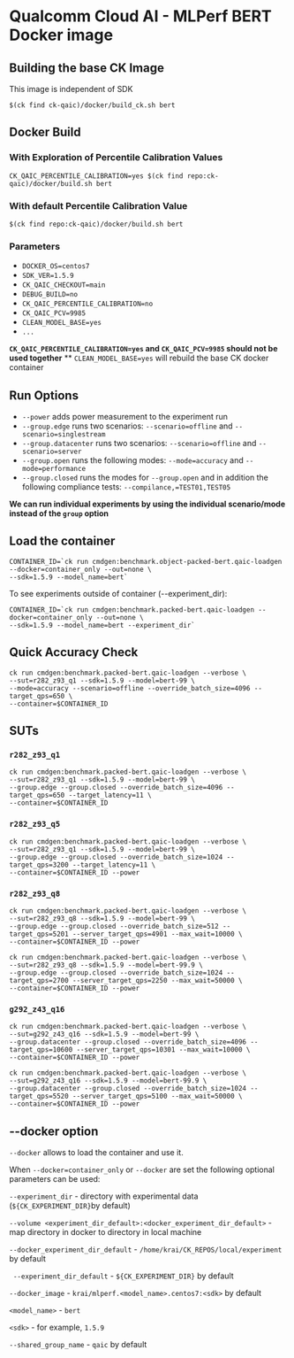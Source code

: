 # Qualcomm Cloud AI - MLPerf BERT Docker image

## Building the base CK Image

This image is independent of SDK
```
$(ck find ck-qaic)/docker/build_ck.sh bert
```

## Docker Build

### With Exploration of Percentile Calibration Values 

```
CK_QAIC_PERCENTILE_CALIBRATION=yes $(ck find repo:ck-qaic)/docker/build.sh bert
```
### With default Percentile Calibration Value
```
$(ck find repo:ck-qaic)/docker/build.sh bert
```

### Parameters

- `DOCKER_OS=centos7`
- `SDK_VER=1.5.9`
- `CK_QAIC_CHECKOUT=main`
- `DEBUG_BUILD=no`
- `CK_QAIC_PERCENTILE_CALIBRATION=no`
- `CK_QAIC_PCV=9985`
- `CLEAN_MODEL_BASE=yes`
- `...`

**`CK_QAIC_PERCENTILE_CALIBRATION=yes` and `CK_QAIC_PCV=9985` should not be used together**
** `CLEAN_MODEL_BASE=yes` will rebuild the base CK docker container

## Run Options

* `--power` adds power measurement to the experiment run
* `--group.edge` runs two scenarios: `--scenario=offline` and `--scenario=singlestream`
* `--group.datacenter` runs two scenarios: `--scenario=offline` and `--scenario=server`
* `--group.open` runs the following modes: `--mode=accuracy` and `--mode=performance`
* `--group.closed` runs the modes for `--group.open` and in addition the following compliance tests: `--compilance,=TEST01,TEST05`

**We can run individual experiments by using the individual scenario/mode instead of the `group` option**


## Load the container
```
CONTAINER_ID=`ck run cmdgen:benchmark.object-packed-bert.qaic-loadgen --docker=container_only --out=none \ 
--sdk=1.5.9 --model_name=bert`
```
To see experiments outside of container (--experiment_dir):

```
CONTAINER_ID=`ck run cmdgen:benchmark.packed-bert.qaic-loadgen --docker=container_only --out=none \ 
--sdk=1.5.9 --model_name=bert --experiment_dir`
```

## Quick Accuracy Check

```
ck run cmdgen:benchmark.packed-bert.qaic-loadgen --verbose \
--sut=r282_z93_q1 --sdk=1.5.9 --model=bert-99 \
--mode=accuracy --scenario=offline --override_batch_size=4096 --target_qps=650 \
--container=$CONTAINER_ID
```

## SUTs

### `r282_z93_q1`

```
ck run cmdgen:benchmark.packed-bert.qaic-loadgen --verbose \
--sut=r282_z93_q1 --sdk=1.5.9 --model=bert-99 \
--group.edge --group.closed --override_batch_size=4096 --target_qps=650 --target_latency=11 \
--container=$CONTAINER_ID
```

### `r282_z93_q5`

```
ck run cmdgen:benchmark.packed-bert.qaic-loadgen --verbose \
--sut=r282_z93_q1 --sdk=1.5.9 --model=bert-99 \
--group.edge --group.closed --override_batch_size=1024 --target_qps=3200 --target_latency=11 \
--container=$CONTAINER_ID --power
```

### `r282_z93_q8`


```
ck run cmdgen:benchmark.packed-bert.qaic-loadgen --verbose \
--sut=r282_z93_q8 --sdk=1.5.9 --model=bert-99 \
--group.edge --group.closed --override_batch_size=512 --target_qps=5201 --server_target_qps=4901 --max_wait=10000 \
--container=$CONTAINER_ID --power
```

```
ck run cmdgen:benchmark.packed-bert.qaic-loadgen --verbose \
--sut=r282_z93_q8 --sdk=1.5.9 --model=bert-99.9 \
--group.edge --group.closed --override_batch_size=1024 --target_qps=2700 --server_target_qps=2250 --max_wait=50000 \
--container=$CONTAINER_ID --power
```

### `g292_z43_q16`

```
ck run cmdgen:benchmark.packed-bert.qaic-loadgen --verbose \
--sut=g292_z43_q16 --sdk=1.5.9 --model=bert-99 \
--group.datacenter --group.closed --override_batch_size=4096 --target_qps=10600 --server_target_qps=10301 --max_wait=10000 \
--container=$CONTAINER_ID --power
```

```
ck run cmdgen:benchmark.packed-bert.qaic-loadgen --verbose \
--sut=g292_z43_q16 --sdk=1.5.9 --model=bert-99.9 \
--group.datacenter --group.closed --override_batch_size=1024 --target_qps=5520 --server_target_qps=5100 --max_wait=50000 \
--container=$CONTAINER_ID --power
```

## --docker option

`--docker` allows to load the container and use it. 

When `--docker=container_only` or `--docker` are set the following optional parameters can be used:


`--experiment_dir` - directory with experimental data (`${CK_EXPERIMENT_DIR}`by default)

`--volume <experiment_dir_default>:<docker_experiment_dir_default>` - map directory in docker to directory in local machine

`--docker_experiment_dir_default`  - `/home/krai/CK_REPOS/local/experiment` by default

` --experiment_dir_default`  - `${CK_EXPERIMENT_DIR}` by default
 
`--docker_image`   - `krai/mlperf.<model_name>.centos7:<sdk>` by default

`<model_name>` - `bert`      

`<sdk>` - for example, `1.5.9`

`--shared_group_name` - `qaic` by default
